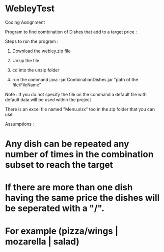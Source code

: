 # WebleyTest
Coding Assignment

Program to find combination of Dishes that add to a target price :

Steps to run the program :

1) Download the webley.zip file

2) Unzip the file 

3) cd into the unzip folder 

4) run the command  java -jar CombinationDishes.jar "path of the file/FileName"

Note : If you do not specify the file on the command a default file with default data will be used within the project

There is an excel file named "Menu.xlsx" too in the zip folder that you can use

Assumptions : 

# Any dish can be repeated any number of times in the combination subset to reach the target
# If there are more than one dish having the same price the dishes will be seperated with a "/".
# For example (pizza/wings | mozarella | salad)

